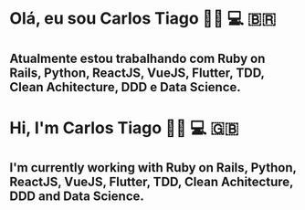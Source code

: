 # Olá, eu sou Carlos Tiago 👋🏾 💻 🇧🇷

## Atualmente estou trabalhando com Ruby on Rails, Python, ReactJS, VueJS, Flutter, TDD, Clean Achitecture, DDD e Data Science.

# Hi, I'm Carlos Tiago 👋🏾 💻 :uk:

## I'm currently working with Ruby on Rails, Python, ReactJS, VueJS, Flutter, TDD, Clean Achitecture, DDD and Data Science.
